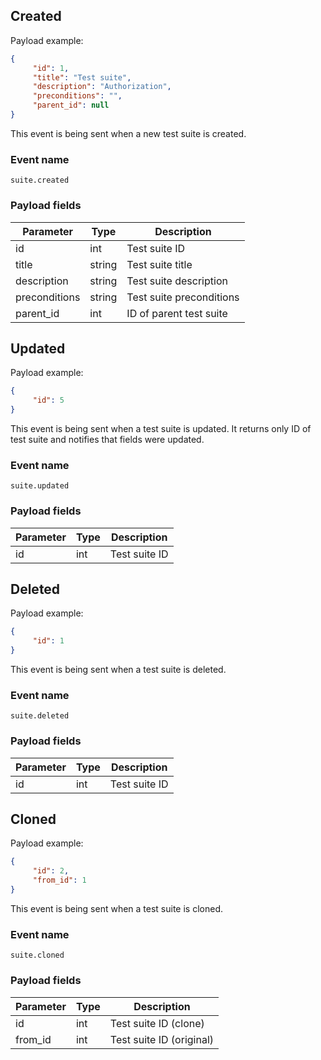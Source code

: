 ## Created

Payload example:

```json
{
     "id": 1,
     "title": "Test suite",
     "description": "Authorization",
     "preconditions": "",
     "parent_id": null
}
```

This event is being sent when a new test suite is created.

### Event name

`suite.created`

### Payload fields

Parameter | Type | Description
--------- | ----------- | -----------
id | int | Test suite ID
title | string | Test suite title
description  | string | Test suite description
preconditions  | string | Test suite preconditions
parent_id  | int | ID of parent test suite

## Updated

Payload example:

```json
{
     "id": 5
}
```

This event is being sent when a test suite is updated. It returns only ID of test suite and notifies that fields were updated.

### Event name

`suite.updated`

### Payload fields

Parameter | Type | Description
--------- | ----------- | -----------
id | int | Test suite ID

## Deleted

Payload example:

```json
{
     "id": 1
}
```

This event is being sent when a test suite is deleted.

### Event name

`suite.deleted`

### Payload fields

Parameter | Type | Description
--------- | ----------- | -----------
id | int | Test suite ID

## Cloned

Payload example:

```json
{
     "id": 2,
     "from_id": 1
}
```

This event is being sent when a test suite is cloned.

### Event name

`suite.cloned`

### Payload fields

Parameter | Type | Description
--------- | ----------- | -----------
id | int | Test suite ID (clone)
from_id | int | Test suite ID (original)
